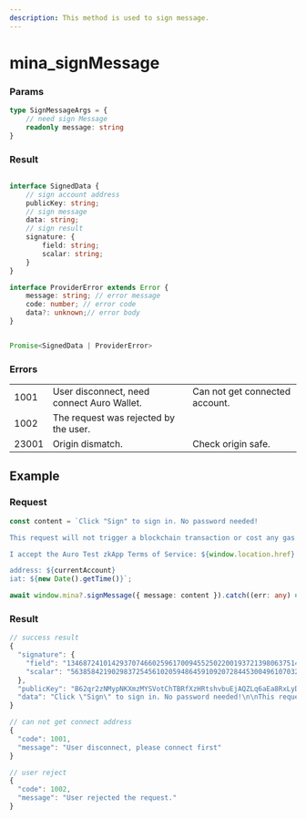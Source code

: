 ```yaml
---
description: This method is used to sign message.
---
```


# mina\_signMessage

### Params

```typescript
type SignMessageArgs = {
    // need sign Message
    readonly message: string
}
```

### Result

```typescript

interface SignedData {
    // sign account address
    publicKey: string;
    // sign message
    data: string;
    // sign result
    signature: {
        field: string;
        scalar: string;
    }
}

interface ProviderError extends Error {
    message: string; // error message
    code: number; // error code 
    data?: unknown;// error body 
}


Promise<SignedData | ProviderError> 
```

### Errors

|       |                                            |                                |
| ----- | ------------------------------------------ | ------------------------------ |
| 1001  | User disconnect, need connect Auro Wallet. | Can not get connected account. |
| 1002  | The request was rejected by the user.      |                                |
| 23001 | Origin dismatch.                           | Check origin safe.             |

## Example

### Request

```typescript
const content = `Click "Sign" to sign in. No password needed!

This request will not trigger a blockchain transaction or cost any gas fees.

I accept the Auro Test zkApp Terms of Service: ${window.location.href}

address: ${currentAccount}
iat: ${new Date().getTime()}`;

await window.mina?.signMessage({ message: content }).catch((err: any) => err);
```

### Result

```typescript
// success result
{
  "signature": {
    "field": "13468724101429370746602596170094552502200193721398063751467629418902449650534",
    "scalar": "5638584219029837254561020594864591092072844530049610703222272818700774330907"
  },
  "publicKey": "B62qr2zNMypNKXmzMYSVotChTBRfXzHRtshvbuEjAQZLq6aEa8RxLyD",
  "data": "Click \"Sign\" to sign in. No password needed!\n\nThis request will not trigger a blockchain transaction or cost any gas fees.\n\nI accept the Auro Test zkApp Terms of Service: http://localhost:3000/\n\naddress: \niat: 1699294808439"
}

// can not get connect address
{
  "code": 1001,
  "message": "User disconnect, please connect first"
}

// user reject 
{
  "code": 1002,
  "message": "User rejected the request."
}
```

